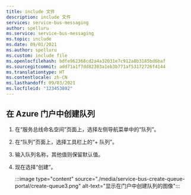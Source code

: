 ```yaml
---
title: include 文件
description: include 文件
services: service-bus-messaging
author: spelluru
ms.service: service-bus-messaging
ms.topic: include
ms.date: 09/01/2021
ms.author: spelluru
ms.custom: include file
ms.openlocfilehash: bdfe962368cd2a4a32031e7c912a8b3185bd6baf
ms.sourcegitcommit: add71a1f7dd82303a1eb3b771af53172726f4144
ms.translationtype: HT
ms.contentlocale: zh-CN
ms.lasthandoff: 09/03/2021
ms.locfileid: "123453802"
---
```

## <a name="create-a-queue-in-the-azure-portal"></a>在 Azure 门户中创建队列
1. 在“服务总线命名空间”页面上，选择左侧导航菜单中的“队列”。
1. 在“队列”页面上，选择工具栏上的“+ 队列”。
1. 输入队列名称，其他值则保留默认值。
1. 现在选择“创建”。
 
    :::image type="content" source="./media/service-bus-create-queue-portal/create-queue3.png" alt-text="显示在门户中创建队列的图像":::

